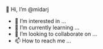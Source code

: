  👋 Hi, I’m @midarj
- 👀 I’m interested in ...
- 🌱 I’m currently learning ...
- 💞️ I’m looking to collaborate on ...
- 📫 How to reach me ...

<!---
midarj/midarj is a ✨ special ✨ repository because its `README.md` (this file) appears on your GitHub profile.
You can click the Preview link to take a look at your changes.
--->
